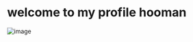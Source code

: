 # welcome to my profile hooman
![image](https://i.pinimg.com/564x/7b/84/39/7b84390935aeef7fae5bb2ed7db8c0d2.jpg)

